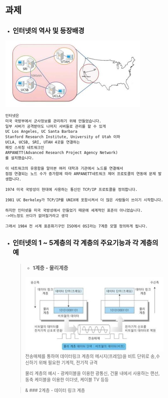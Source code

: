 # 과제

* ## 인터넷의 역사 및 등장배경
![1](/img/1.JPG)
```
인터넷은
미국 국방부에서 군사정보를 관리하기 위해 만들었습니다.
일부 서버가 공격받아도 나머지 서버들로 관리를 할 수 있게
UC Los Angeles, UC Santa Barbara
Stanford Research Institute, University of Utah 이하
UCLA, UCSB, SRI, UTAH 4곳을 연결하는
패킷 스위칭 네트워크인
ARPANETT(Advanced Research Project Agency Network)
를 설치했습니다.

이 네트워크의 유용함을 알아본 여러 대학과 기관에서 노드를 연결해서
점점 연결되는 노드 수가 증가함에 따라 ARPANETT네트워크 제어 프로토콜의 연동에 문제 발생합니다.

1974 미국 국방성이 현대에 사용하는 통신인 TCP/IP 프로토콜을 정의합니다.

1981 UC Berkeley가 TCP/IP를 UNIX에 포함시켜서 더 많은 사람들이 쓰이기 시작합니다.

하지만 인터넷을 미국 국방성에서 만들었기 때문에 세계적인 표준이 아니었습니다.
->어느정도 쓰다가 없어질거라고 생각

그래서 1984 전 서계 표준화기구인 ISO에서 OSI라는 7계층 모델 정의하게 됩니다.
```

* ## 인터넷의 1 ~ 5계층의 각 계층의 주요기능과 각 계층의 예
  > * ### 1계층 - 물리계층
  > ![1](/img/2.JPG)
  > 전송매체를 통하여 데이터링크 계층의 메시지(프레임)을 비트 단위로 송,수신하기 위해 필요한 기계적, 전기적 규격
  > 
  > 물리 계층의 예시 - 광케이블을 이용한 광통신, 건물 내에서 사용하는 랜선, 동축 케이블을 이용한 이더넷, 케이블 TV 등등

  > & ### 2계층 - 데이터 링크 계층

